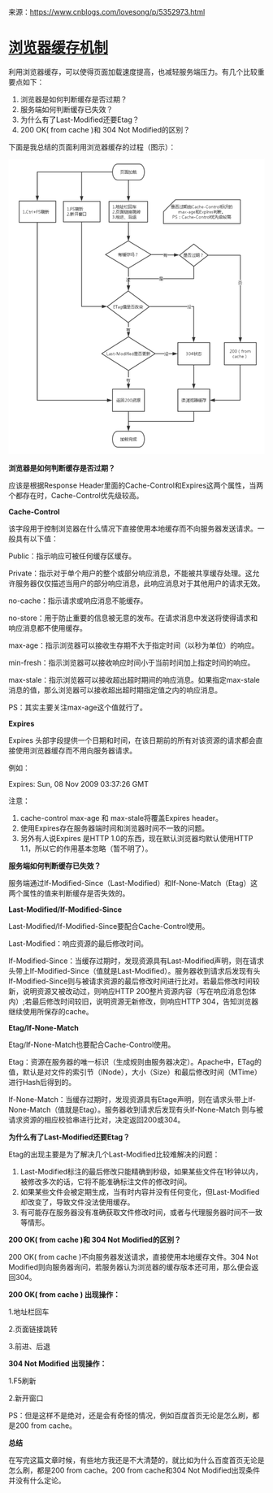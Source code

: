 来源：https://www.cnblogs.com/lovesong/p/5352973.html



# [浏览器缓存机制](https://www.cnblogs.com/lovesong/p/5352973.html)

利用浏览器缓存，可以使得页面加载速度提高，也减轻服务端压力。有几个比较重要点如下：

1. 浏览器是如何判断缓存是否过期？
2. 服务端如何判断缓存已失效？
3. 为什么有了Last-Modified还要Etag？
4. 200 OK( from cache )和 304 Not Modified的区别？

下面是我总结的页面利用浏览器缓存的过程（图示）：

![1677154551877](image/解释1/1677154551877.png)

**浏览器是如何判断缓存是否过期？**

应该是根据Response Header里面的Cache-Control和Expires这两个属性，当两个都存在时，Cache-Control优先级较高。

**Cache-Control**

该字段用于控制浏览器在什么情况下直接使用本地缓存而不向服务器发送请求。一般具有以下值：

Public：指示响应可被任何缓存区缓存。

Private：指示对于单个用户的整个或部分响应消息，不能被共享缓存处理。这允许服务器仅仅描述当用户的部分响应消息，此响应消息对于其他用户的请求无效。

no-cache：指示请求或响应消息不能缓存。

no-store：用于防止重要的信息被无意的发布。在请求消息中发送将使得请求和响应消息都不使用缓存。

max-age：指示浏览器可以接收生存期不大于指定时间（以秒为单位）的响应。

min-fresh：指示浏览器可以接收响应时间小于当前时间加上指定时间的响应。

max-stale：指示浏览器可以接收超出超时期间的响应消息。如果指定max-stale消息的值，那么浏览器可以接收超出超时期指定值之内的响应消息。

PS：其实主要关注max-age这个值就行了。

**Expires**

Expires 头部字段提供一个日期和时间，在该日期前的所有对该资源的请求都会直接使用浏览器缓存而不用向服务器请求。

例如：

Expires: Sun, 08 Nov 2009 03:37:26 GMT

注意：

1. cache-control max-age 和 max-stale将覆盖Expires header。
2. 使用Expires存在服务器端时间和浏览器时间不一致的问题。
3. 另外有人说Expires 是HTTP 1.0的东西，现在默认浏览器均默认使用HTTP 1.1，所以它的作用基本忽略（暂不明了）。

**服务端如何判断缓存已失效？**

服务端通过If-Modified-Since（Last-Modified）和If-None-Match（Etag）这两个属性的值来判断缓存是否失效的。

**Last-Modified/If-Modified-Since**

Last-Modified/If-Modified-Since要配合Cache-Control使用。

Last-Modified：响应资源的最后修改时间。

If-Modified-Since：当缓存过期时，发现资源具有Last-Modified声明，则在请求头带上If-Modified-Since（值就是Last-Modified）。服务器收到请求后发现有头If-Modified-Since则与被请求资源的最后修改时间进行比对。若最后修改时间较新，说明资源又被改动过，则响应HTTP 200整片资源内容（写在响应消息包体内）;若最后修改时间较旧，说明资源无新修改，则响应HTTP 304，告知浏览器继续使用所保存的cache。

**Etag/If-None-Match**

Etag/If-None-Match也要配合Cache-Control使用。

Etag：资源在服务器的唯一标识（生成规则由服务器决定）。Apache中，ETag的值，默认是对文件的索引节（INode），大小（Size）和最后修改时间（MTime）进行Hash后得到的。

If-None-Match：当缓存过期时，发现资源具有Etage声明，则在请求头带上If-None-Match（值就是Etag）。服务器收到请求后发现有头If-None-Match 则与被请求资源的相应校验串进行比对，决定返回200或304。

**为什么有了Last-Modified还要Etag？**

Etag的出现主要是为了解决几个Last-Modified比较难解决的问题：

1. Last-Modified标注的最后修改只能精确到秒级，如果某些文件在1秒钟以内，被修改多次的话，它将不能准确标注文件的修改时间。
2. 如果某些文件会被定期生成，当有时内容并没有任何变化，但Last-Modified却改变了，导致文件没法使用缓存。
3. 有可能存在服务器没有准确获取文件修改时间，或者与代理服务器时间不一致等情形。

**200 OK( from cache )和 304 Not Modified的区别？**

200 OK( from cache )不向服务器发送请求，直接使用本地缓存文件。304 Not Modified则向服务器询问，若服务器认为浏览器的缓存版本还可用，那么便会返回304。

**200 OK( from cache ) 出现操作：**

1.地址栏回车

2.页面链接跳转

3.前进、后退

**304 Not Modified 出现操作：**

1.F5刷新

2.新开窗口

PS：但是这样不是绝对，还是会有奇怪的情况，例如百度首页无论是怎么刷，都是200 from cache。

**总结**

在写完这篇文章时候，有些地方我还是不大清楚的，就比如为什么百度首页无论是怎么刷，都是200 from cache。200 from cache和304 Not Modified出现条件并没有什么定论。
